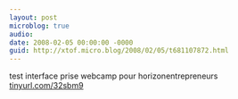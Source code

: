 ```yaml
---
layout: post
microblog: true
audio: 
date: 2008-02-05 00:00:00 -0000
guid: http://xtof.micro.blog/2008/02/05/t681107872.html
---
```

test interface prise webcamp pour horizonentrepreneurs [tinyurl.com/32sbm9](http://tinyurl.com/32sbm9)
